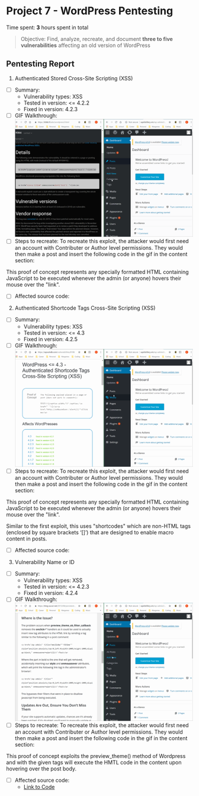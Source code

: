 # Project 7 - WordPress Pentesting

Time spent: **3** hours spent in total

> Objective: Find, analyze, recreate, and document **three to five vulnerabilities** affecting an old version of WordPress

## Pentesting Report

1. Authenticated Stored Cross-Site Scripting (XSS)
  - [ ] Summary: 
    - Vulnerability types: XSS
    - Tested in version: <= 4.2.2
    - Fixed in version: 4.2.3
  - [ ] GIF Walkthrough: 
  ![](week7_1.gif)
  - [ ] Steps to recreate: 
To recreate this exploit, the attacker would first need an account with Contributer or Author
level permissions. They would then make a post and insert the following code in the gif in the content
section:

This proof of concept represents any specially formatted HTML containing JavaScript to be executed
whenever the admin (or anyone) hovers their mouse over the "link".
  - [ ] Affected source code:
2. Authenticated Shortcode Tags Cross-Site Scripting (XSS)
  - [ ] Summary: 
    - Vulnerability types: XSS
    - Tested in version: <= 4.3
    - Fixed in version: 4.2.5
  - [ ] GIF Walkthrough: 
  ![](week7_2.gif)
  - [ ] Steps to recreate: 
To recreate this exploit, the attacker would first need an account with Contributer or Author
level permissions. They would then make a post and insert the following code in the gif in the content
section:

This proof of concept represents any specially formatted HTML containing JavaScript to be executed
whenever the admin (or anyone) hovers their mouse over the "link".

Similar to the first exploit, this uses "shortcodes" which are non-HTML tags (enclosed by square brackets ‘[]’) that are designed to enable macro content in posts.

  - [ ] Affected source code:
3. Vulnerability Name or ID
  - [ ] Summary: 
    - Vulnerability types: XSS
    - Tested in version: <= 4.2.3
    - Fixed in version: 4.2.4
  - [ ] GIF Walkthrough: 
  ![](week7_3.gif)
  - [ ] Steps to recreate: 
To recreate this exploit, the attacker would first need an account with Contributer or Author
level permissions. They would then make a post and insert the following code in the gif in the content
section:

This proof of concept exploits the preview_theme() method of Wordpress and with the given tags
will execute the HMTL code in the content upon hovering over the post body.
  - [ ] Affected source code:
    - [Link to Code](https://core.trac.wordpress.org/changeset/33549)

